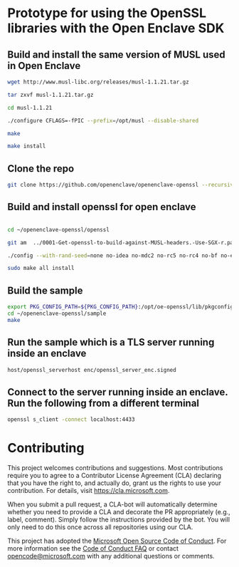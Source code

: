 # Prototype for using the OpenSSL libraries with the Open Enclave SDK
## Build and install the same version of MUSL used in Open Enclave
```bash
wget http://www.musl-libc.org/releases/musl-1.1.21.tar.gz

tar zxvf musl-1.1.21.tar.gz

cd musl-1.1.21

./configure CFLAGS=-fPIC --prefix=/opt/musl --disable-shared

make

make install
```
## Clone the repo
```bash
git clone https://github.com/openenclave/openenclave-openssl --recursive
```

## Build and install openssl for open enclave

```bash

cd ~/openenclave-openssl/openssl

git am  ../0001-Get-openssl-to-build-against-MUSL-headers.-Use-SGX-r.patch

./config --with-rand-seed=none no-idea no-mdc2 no-rc5 no-rc4 no-bf no-ec2m no-camellia no-cast no-srp no-hw no-dso no-shared no-ssl3 no-md2 no-md4 no-afalgeng -D_FORTIFY_SOURCE=2 -DGETPID_IS_MEANINGLESS --prefix=/opt/oe-openssl CC=/opt/musl/bin/musl-gcc

sudo make all install
```


## Build the sample
```bash
export PKG_CONFIG_PATH=${PKG_CONFIG_PATH}:/opt/oe-openssl/lib/pkgconfig
cd ~/openenclave-openssl/sample
make
```

## Run the sample which is a TLS server running inside an enclave
```bash
host/openssl_serverhost enc/openssl_server_enc.signed
```

## Connect to the server running inside an enclave. Run the following from a different terminal
```bash
openssl s_client -connect localhost:4433
```

# Contributing

This project welcomes contributions and suggestions. Most contributions require you to
agree to a Contributor License Agreement (CLA) declaring that you have the right to,
and actually do, grant us the rights to use your contribution. For details, visit
https://cla.microsoft.com.

When you submit a pull request, a CLA-bot will automatically determine whether you need
to provide a CLA and decorate the PR appropriately (e.g., label, comment). Simply follow the
instructions provided by the bot. You will only need to do this once across all repositories using our CLA.

This project has adopted the [Microsoft Open Source Code of Conduct](https://opensource.microsoft.com/codeofconduct/).
For more information see the [Code of Conduct FAQ](https://opensource.microsoft.com/codeofconduct/faq/)
or contact [opencode@microsoft.com](mailto:opencode@microsoft.com) with any additional questions or comments.
